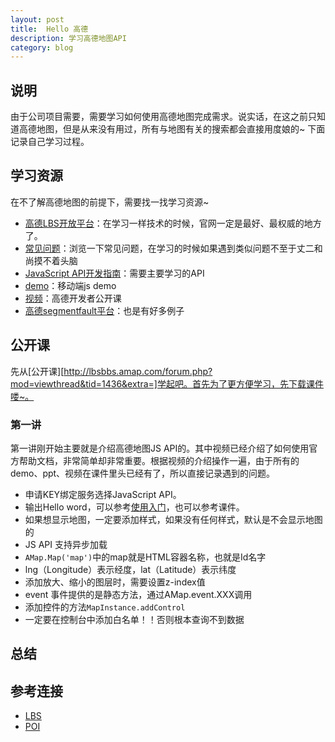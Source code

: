 ```yaml
---
layout: post
title:  Hello 高德
description: 学习高德地图API
category: blog
---
```


## 说明
由于公司项目需要，需要学习如何使用高德地图完成需求。说实话，在这之前只知道高德地图，但是从来没有用过，所有与地图有关的搜索都会直接用度娘的~ 下面记录自己学习过程。

## 学习资源
在不了解高德地图的前提下，需要找一找学习资源~ 

- [高德LBS开放平台][高德LBS开放平台]：在学习一样技术的时候，官网一定是最好、最权威的地方了。
- [常见问题][常见问题]：浏览一下常见问题，在学习的时候如果遇到类似问题不至于丈二和尚摸不着头脑
- [JavaScript API开发指南][JavaScript API开发指南]：需要主要学习的API
- [demo][js_demo]：移动端js demo
- [视频][amap_video]：高德开发者公开课
- [高德segmentfault平台][segmentfault平台]：也是有好多例子

## 公开课
先从[公开课][http://lbsbbs.amap.com/forum.php?mod=viewthread&tid=1436&extra=]学起吧。首先为了更方便学习，先下载课件喽~。

### 第一讲
第一讲刚开始主要就是介绍高德地图JS API的。其中视频已经介绍了如何使用官方帮助文档，非常简单却非常重要。根据视频的介绍操作一遍，由于所有的demo、ppt、视频在课件里头已经有了，所以直接记录遇到的问题。  

- 申请KEY绑定服务选择JavaScript API。
- 输出Hello word，可以参考[使用入门][使用入门]，也可以参考课件。
- 如果想显示地图，一定要添加样式，如果没有任何样式，默认是不会显示地图的
- JS API 支持异步加载
- `AMap.Map('map')`中的map就是HTML容器名称，也就是Id名字
- lng（Longitude）表示经度，lat（Latitude）表示纬度
- 添加放大、缩小的图层时，需要设置z-index值
- event 事件提供的是静态方法，通过AMap.event.XXX调用
- 添加控件的方法`MapInstance.addControl`
- 一定要在控制台中添加白名单！！否则根本查询不到数据



## 总结

## 参考连接
- [LBS][LBS]
- [POI][POI]


[grunt_uglify]:    http://siberiawolf.com/grunt_uglify/
[高德LBS开放平台]:    http://lbs.amap.com/?spm=0.0.0.0.MxMrBd
[常见问题]:    http://lbs.amap.com/home/faq/%E5%9D%90%E6%A0%87%E4%BD%93%E7%B3%BB/
[JavaScript API开发指南]:    http://lbs.amap.com/api/javascript-api/guide-2/guide/
[js_demo]:    http://lbs.amap.com/others/demo_list/js_demo.html
[amap_video]:    http://lbsbbs.amap.com/forum.php?mod=viewthread&tid=476				 
[segmentfault平台]:    http://segmentfault.com/blog/gaodelbs
[LBS]:    http://baike.baidu.com/link?url=XRx7pL41v1PGUQZ4CzSiZMeuYdtyY08e9GJfZWic4LPjzIHRjuyZ4XRBebFQ5ca7JAzKbef1PhSGomocl9Q73eEzcGGQPTwlzDkXZmf9RiW
[POI]:    http://baike.baidu.com/subview/517279/5442944.htm#viewPageContent
[使用入门]:    http://lbs.amap.com/api/javascript-api/guide-2/map_show/






